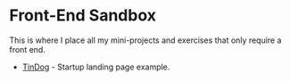 # Front-End Sandbox

This is where I place all my mini-projects and exercises that only require a front end.

- [TinDog](https://rfaria.github.io/front-end-sandbox/tindog) - Startup landing page example.
